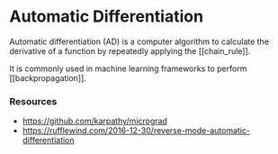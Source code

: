 # Automatic Differentiation

Automatic differentiation (AD) is a computer algorithm to calculate the derivative of a function by repeatedly applying the [[chain_rule]].

It is commonly used in machine learning frameworks to perform [[backpropagation]].

### Resources

- https://github.com/karpathy/micrograd
- https://rufflewind.com/2016-12-30/reverse-mode-automatic-differentiation
